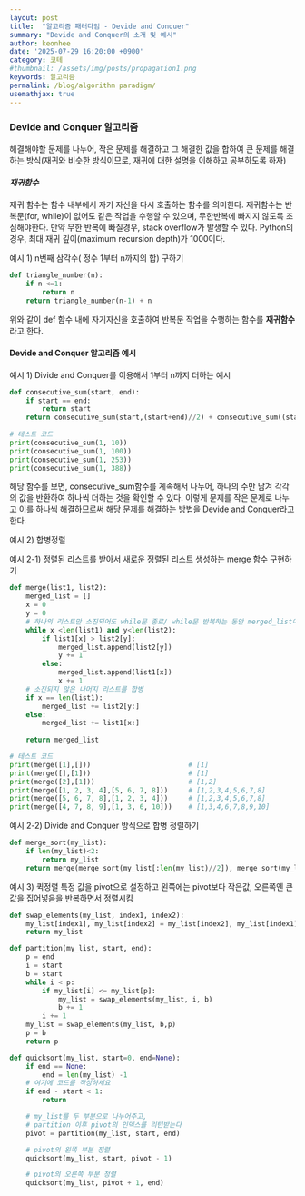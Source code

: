 ```yaml
---
layout: post
title:  "알고리즘 패러다임 - Devide and Conquer"
summary: "Devide and Conquer의 소개 및 예시"
author: keonhee
date: '2025-07-29 16:20:00 +0900'
category: 코테
#thumbnail: /assets/img/posts/propagation1.png
keywords: 알고리즘
permalink: /blog/algorithm paradigm/
usemathjax: true
---
```


### Devide and Conquer 알고리즘

해결해야할 문제를 나누어, 작은 문제를 해결하고 그 해결한 값을 합하여 큰 문제를 해결하는 방식(재귀와 비슷한 방식이므로, 재귀에 대한 설명을 이해하고 공부하도록 하자)

#### ***재귀함수***

재귀 함수는 함수 내부에서 자기 자신을 다시 호출하는 함수를 의미한다. 재귀함수는 반복문(for, while)이 없어도 같은 작업을 수행할 수 있으며, 무한반복에 빠지지 않도록 조심해야한다.
만약 무한 반복에 빠질경우, stack overflow가 발생할 수 있다. Python의 경우, 최대 재귀 깊이(maximum recursion depth)가 1000이다.

예시 1) n번째 삼각수( 정수 1부터 n까지의 합) 구하기

```python
def triangle_number(n):
    if n <=1:
        return n
    return triangle_number(n-1) + n
```
위와 같이 def 함수 내에 자기자신을 호출하여 반복문 작업을 수행하는 함수를 **재귀함수**라고 한다.


#### Devide and Conquer 알고리즘 예시

예시 1) Divide and Conquer를 이용해서 1부터 n까지 더하는 예시
```python
def consecutive_sum(start, end):
    if start == end:
        return start
    return consecutive_sum(start,(start+end)//2) + consecutive_sum((start+end)//2 + 1, end)
    
# 테스트 코드
print(consecutive_sum(1, 10))
print(consecutive_sum(1, 100))
print(consecutive_sum(1, 253))
print(consecutive_sum(1, 388))
```

해당 함수를 보면, consecutive_sum함수를 계속해서 나누어, 하나의 수만 남겨 각각의 값을 반환하여 하나씩 더하는 것을 확인할 수 있다. 이렇게 문제를 작은 문제로 나누고 이를 하나씩 해결하므로써 해당 문제를 해결하는 방법을 Devide and Conquer라고 한다.


예시 2) 합병정렬

예시 2-1) 정렬된 리스트를 받아서 새로운 정렬된 리스트 생성하는 merge 함수 구현하기

```python
def merge(list1, list2):
    merged_list = []
    x = 0
    y = 0
    # 하나의 리스트만 소진되어도 while문 종료/ while문 반복하는 동안 merged_list에 각 리스트의 원소 비교하며 합병 
    while x <len(list1) and y<len(list2):
        if list1[x] > list2[y]:
            merged_list.append(list2[y])
            y += 1
        else:
            merged_list.append(list1[x])
            x += 1
    # 소진되지 않은 나머지 리스트를 합병
    if x == len(list1):
        merged_list += list2[y:]
    else:
        merged_list += list1[x:]
        
    return merged_list

# 테스트 코드
print(merge([1],[]))                        # [1]
print(merge([],[1]))                        # [1]
print(merge([2],[1]))                       # [1,2]
print(merge([1, 2, 3, 4],[5, 6, 7, 8]))     # [1,2,3,4,5,6,7,8]
print(merge([5, 6, 7, 8],[1, 2, 3, 4]))     # [1,2,3,4,5,6,7,8]
print(merge([4, 7, 8, 9],[1, 3, 6, 10]))    # [1,3,4,6,7,8,9,10]
```

예시 2-2) Divide and Conquer 방식으로 합병 정렬하기
```python
def merge_sort(my_list):
    if len(my_list)<2:
        return my_list
    return merge(merge_sort(my_list[:len(my_list)//2]), merge_sort(my_list[len(my_list)//2:]))

```

예시 3) 퀵정렬
특정 값을 pivot으로 설정하고 왼쪽에는 pivot보다 작은값, 오른쪽엔 큰값을 집어넣음을 반복하면서 정렬시킴
```python
def swap_elements(my_list, index1, index2):
    my_list[index1], my_list[index2] = my_list[index2], my_list[index1]
    return my_list

def partition(my_list, start, end):
    p = end
    i = start
    b = start
    while i < p:
        if my_list[i] <= my_list[p]:
            my_list = swap_elements(my_list, i, b)
            b += 1
        i += 1
    my_list = swap_elements(my_list, b,p)
    p = b
    return p

def quicksort(my_list, start=0, end=None):
    if end == None:
        end = len(my_list) -1
    # 여기에 코드를 작성하세요
    if end - start < 1:
        return

    # my_list를 두 부분으로 나누어주고,
    # partition 이후 pivot의 인덱스를 리턴받는다
    pivot = partition(my_list, start, end)

    # pivot의 왼쪽 부분 정렬
    quicksort(my_list, start, pivot - 1)

    # pivot의 오른쪽 부분 정렬
    quicksort(my_list, pivot + 1, end)
```